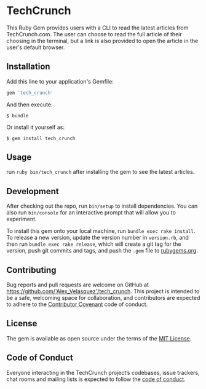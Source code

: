 # TechCrunch

This Ruby Gem provides users with a CLI to read the latest articles from
TechCrunch.com. The user can choose to read the full article of their choosing
in the terminal, but a link is also provided to open the article in the user's
default browser.

## Installation

Add this line to your application's Gemfile:

```ruby
gem 'tech_crunch'
```

And then execute:

    $ bundle

Or install it yourself as:

    $ gem install tech_crunch

## Usage

run ```ruby bin/tech_crunch``` after installing the gem to see the latest articles. 

## Development

After checking out the repo, run `bin/setup` to install dependencies. You can also run `bin/console` for an interactive prompt that will allow you to experiment.

To install this gem onto your local machine, run `bundle exec rake install`. To release a new version, update the version number in `version.rb`, and then run `bundle exec rake release`, which will create a git tag for the version, push git commits and tags, and push the `.gem` file to [rubygems.org](https://rubygems.org).

## Contributing

Bug reports and pull requests are welcome on GitHub at https://github.com/'Alex_Velasquez'/tech_crunch. This project is intended to be a safe, welcoming space for collaboration, and contributors are expected to adhere to the [Contributor Covenant](http://contributor-covenant.org) code of conduct.

## License

The gem is available as open source under the terms of the [MIT License](https://opensource.org/licenses/MIT).

## Code of Conduct

Everyone interacting in the TechCrunch project’s codebases, issue trackers, chat rooms and mailing lists is expected to follow the [code of conduct](https://github.com/'Alex_Velasquez'/tech_crunch/blob/master/CODE_OF_CONDUCT.md).

